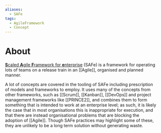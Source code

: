 ```yaml
---
aliases:
  - SAFe
tags:
  - AgileFramework
  - Concept
---
```

# About
[**S**caled **A**gile **F**ramework for **e**nterprise](https://scaledagileframework.com/) (SAFe) is a framework for operating lots of teams on a release train in an [[Agile]], organised and planned manner.

A lot of concepts are covered in the tooling of SAFe including prescription of models and frameworks to employ. It uses many of the concepts from other frameworks, such as [[Scrum]], [[Kanban]], [[DevOps]] and project management frameworks like [[PRINCE2]], and combines them to form something that is intended to work at an enterprise level; as such, it is likely the case that in most organisations this is inappropriate for execution, and that there are instead organisational problems that are blocking the adoption of [[Agile]]. Though SAFe practices may highlight some of these, they are unlikely to be a long term solution without generating waste.